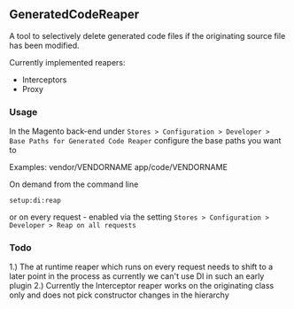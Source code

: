 ## GeneratedCodeReaper

A tool to selectively delete generated code files if the originating source file has been modified.

Currently implemented reapers:  
- Interceptors  
- Proxy  

### Usage
In the Magento back-end under `Stores > Configuration > Developer > Base Paths for Generated Code Reaper` configure
the base paths you want to 

Examples: 
vendor/VENDORNAME
app/code/VENDORNAME

On demand from the command line

`setup:di:reap`

or on every request - enabled via the setting
`Stores > Configuration > Developer > Reap on all requests`

### Todo

1.) The at runtime reaper which runs on every request needs to shift to a later point in the 
process as currently we can't use DI in such an early plugin
2.) Currently the Interceptor reaper works on the originating class only and does not pick constructor 
changes in the hierarchy